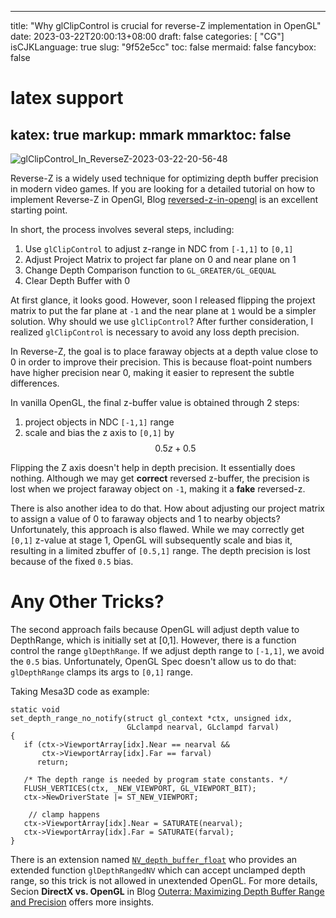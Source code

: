 
---
title: "Why glClipControl is crucial for reverse-Z implementation in OpenGL"
date: 2023-03-22T20:00:13+08:00
draft: false
categories: [ "CG"]
isCJKLanguage: true
slug: "9f52e5cc"
toc: false
mermaid: false
fancybox: false
# latex support
katex: true
markup: mmark
mmarktoc: false 
---
![glClipControl_In_ReverseZ-2023-03-22-20-56-48](https://img.blurredcode.com/img/glClipControl_In_ReverseZ-2023-03-22-20-56-48.png?x-oss-process=style/compress)

Reverse-Z is a widely used technique for optimizing depth buffer precision in modern video games.
If you are looking for a detailed tutorial on how to implement Reverse-Z in OpenGl,
Blog [reversed-z-in-opengl](https://nlguillemot.wordpress.com/2016/12/07/reversed-z-in-opengl/) is an excellent starting point.

In short, the process involves several steps, including:
1. Use `glClipControl` to adjust z-range in NDC from `[-1,1]` to `[0,1]`
2. Adjust Project Matrix to project far plane on 0 and near plane on 1 
3. Change Depth Comparison function to `GL_GREATER/GL_GEQUAL`
4. Clear Depth Buffer with 0


At first glance, it looks good. However, soon I released flipping the projext matrix to put the far plane at `-1` and the near plane at `1` would be a simpler solution. Why should we use `glClipControl`?
After further consideration, I realized `glClipControl` is necessary to avoid any loss depth precision.

In Reverse-Z, the goal is to place faraway objects at a depth value close to 0 in order to improve their precision. This is because float-point numbers  have higher precision near 0, making it easier to represent the subtle differences.

In vanilla OpenGL,  the final z-buffer value is obtained through 2 steps:
1. project objects in NDC `[-1,1]` range
2. scale and bias the z axis to `[0,1]` by $$0.5 z + 0.5$$


Flipping the Z axis doesn't help in depth precision. 
It essentially does nothing.
Although we may get **correct** reversed z-buffer, the precision is lost when we project faraway object on `-1`, making it a **fake** reversed-z.

There is also another idea to do that. How about adjusting our project matrix to assign a value of 0 to faraway objects and 1 to nearby objects?
Unfortunately, this approach is also flawed. While we may correctly get `[0,1]` z-value at stage 1, OpenGL will subsequently scale and bias it, resulting in a limited zbuffer of `[0.5,1]` range. The depth precision is lost because of the fixed `0.5` bias.

# Any Other Tricks?

The second approach fails because OpenGL will adjust depth value to DepthRange, which is initially set at [0,1]. However, there is a function control the range `glDepthRange`.
If we adjust depth range to `[-1,1]`, we avoid the `0.5` bias.
Unfortunately, OpenGL Spec doesn't allow us to do that: `glDepthRange` clamps its args to `[0,1]` range. 

Taking Mesa3D code as example:

<pre><code>static void
set_depth_range_no_notify(struct gl_context *ctx, unsigned idx,
                          GLclampd nearval, GLclampd farval)
{
   if (ctx->ViewportArray[idx].Near == nearval &&
       ctx->ViewportArray[idx].Far == farval)
      return;

   /* The depth range is needed by program state constants. */
   FLUSH_VERTICES(ctx, _NEW_VIEWPORT, GL_VIEWPORT_BIT);
   ctx->NewDriverState |= ST_NEW_VIEWPORT;

    // clamp happens
   ctx->ViewportArray[idx].Near = <span class = "inlinehl">SATURATE(nearval)</span>;
   ctx->ViewportArray[idx].Far = <span class = "inlinehl">SATURATE(farval)</span>;
}</code></pre>

There is an extension named [`NV_depth_buffer_float`](https://registry.khronos.org/OpenGL/extensions/NV/NV_depth_buffer_float.txt) who provides an extended function `glDepthRangedNV` which can accept unclamped depth range, so this trick is not allowed in unextended OpenGL.
For more details, Secion **DirectX vs. OpenGL** in Blog [Outerra: Maximizing Depth Buffer Range and Precision](https://outerra.blogspot.com/2012/11/maximizing-depth-buffer-range-and.html) offers more insights.